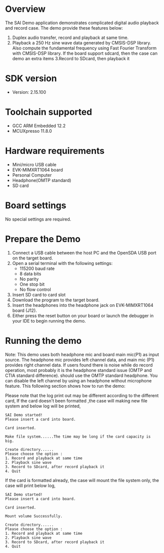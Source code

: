 Overview
========
The SAI Demo application demonstrates complicated digital audio playback and record case. The demo provide these features below:
1. Duplex audio transfer, record and playback at same time.
2. Playback a 250 Hz sine wave data generated by CMSIS-DSP library. Also compute the fundamental frequency using Fast Fourier Transform with CMSIS-DSP library.
If the board support sdcard, then the case can demo an extra items
3.Record to SDcard, then playback it

SDK version
===========
- Version: 2.15.100

Toolchain supported
===================
- GCC ARM Embedded  12.2
- MCUXpresso  11.8.0

Hardware requirements
=====================
- Mini/micro USB cable
- EVK-MIMXRT1064 board
- Personal Computer
- Headphone(OMTP standard)
- SD card

Board settings
==============
No special settings are required.

Prepare the Demo
================
1.  Connect a USB cable between the host PC and the OpenSDA USB port on the target board.
2.  Open a serial terminal with the following settings:
    - 115200 baud rate
    - 8 data bits
    - No parity
    - One stop bit
    - No flow control
3.	Insert SD card to card slot
4.  Download the program to the target board.
5.  Insert the headphones into the headphone jack on EVK-MIMXRT1064 board (J12).
6.  Either press the reset button on your board or launch the debugger in your IDE to begin running the demo.

Running the demo
================
Note: This demo uses both headphone mic and board main mic(P1) as input source. The headphone mic provides left
channel data, and main mic (P1) provides right channel data. If users found there is noise while do record operation,
most probably it is the headphone standard issue (OMTP and CTIA standard difference). should use the OMTP
standard headphone. You can disable the left channel
by using an headphone without microphone feature.
This following section shows how to run the demo:

Please note that the log print out may be different according to the different card,
If the card doesn't been formatted ,the case will making new file system and below log will be printed,
~~~~~~~~~~~~~~~~~~~~~~~~~~~~~~~~~~~~~~~~~~~~~~~~~~~~~~~~~~~~~~~~~~~~~~~
SAI Demo started!
Please insert a card into board.

Card inserted.

Make file system......The time may be long if the card capacity is big.

Create directory......
Please choose the option :
1. Record and playback at same time
2. Playback sine wave
3. Record to SDcard, after record playback it
4. Quit
~~~~~~~~~~~~~~~~~~~~~~~~~~~~~~~~~~~~~~~~~~~~~~~~~~~~~~~~~~~~~~~~~~~~~~~~

If the card is formatted already, the case will mount the file system only, the case will print below log,
~~~~~~~~~~~~~~~~~~~~~~~~~~~~~~~~~~~~~~~~~~~~~~~~~~~~~~~~~~~~~~~~~~~~~~~~
SAI Demo started!
Please insert a card into board.

Card inserted.

Mount volume Successfully.

Create directory......
Please choose the option :
1. Record and playback at same time
2. Playback sine wave
3. Record to SDcard, after record playback it
4. Quit
~~~~~~~~~~~~~~~~~~~~~~~~~~~~~~~~~~~~~~~~~~~~~~~~~~~~~~~~~~~~~~~~~~~~~~~~
